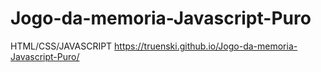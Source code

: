 # Jogo-da-memoria-Javascript-Puro
HTML/CSS/JAVASCRIPT
https://truenski.github.io/Jogo-da-memoria-Javascript-Puro/
